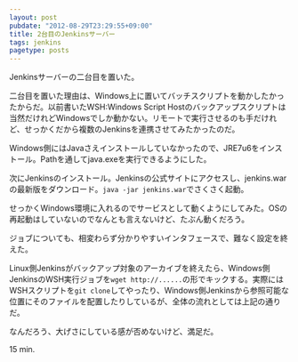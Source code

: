 ```yaml
---
layout: post
pubdate: "2012-08-29T23:29:55+09:00"
title: 2台目のJenkinsサーバー
tags: jenkins
pagetype: posts
---
```

Jenkinsサーバーの二台目を置いた。

二台目を置いた理由は、Windows上に置いてバッチスクリプトを動かしたかったからだ。以前書いたWSH:Windows Script Hostのバックアップスクリプトは当然だけれどWindowsでしか動かない。リモートで実行させるのも手だけれど、せっかくだから複数のJenkinsを連携させてみたかったのだ。

Windows側にはJavaさえインストールしていなかったので、JRE7u6をインストール。Pathを通してjava.exeを実行できるようにした。

次にJenkinsのインストール。Jenkinsの公式サイトにアクセスし、jenkins.warの最新版をダウンロード。`java -jar jenkins.war`でさくさく起動。

せっかくWindows環境に入れるのでサービスとして動くようにしてみた。OSの再起動はしていないのでなんとも言えないけど、たぶん動くだろう。

ジョブについても、相変わらず分かりやすいインタフェースで、難なく設定を終えた。

Linux側Jenkinsがバックアップ対象のアーカイブを終えたら、Windows側JenkinsのWSH実行ジョブを`wget http://......`の形でキックする。実際にはWSHスクリプトを`git clone`してやったり、Windows側Jenkinsから参照可能な位置にそのファイルを配置したりしているが、全体の流れとしては上記の通りだ。

なんだろう、大げさにしている感が否めないけど、満足だ。

15 min.

